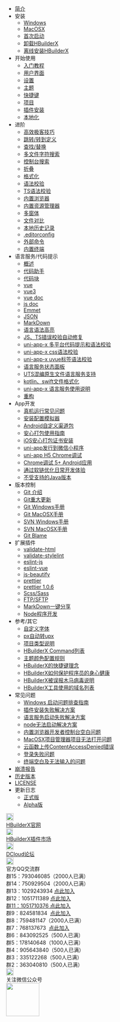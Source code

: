 * [简介](/README.md)
* 安装
    * [Windows](/Tutorial/install/windows.md)
    * [MacOSX](/Tutorial/install/macosx.md)
    * [首次启动](/Tutorial/startup.md)
    * [卸载HBuilderX](/Tutorial/uninstall.md)
    * [离线安装HBuilderX](/Tutorial/OfflineInstall.md)
* 开始使用
    * [入门教程](/Tutorial/StartedTutorial.md)
    * [用户界面](/Tutorial/userinterface.md)
    * [设置](Tutorial/setting.md)
    * [主题](/Tutorial/themes.md)
    * [快捷键](/Tutorial/keybindings.md)
    * [项目](/Tutorial/project.md)
    * [插件安装](/Tutorial/PluginsInstall)
    * [本地化](/Tutorial/localizedLanguage.md)
* 进阶
    * [高效极客技巧](/Tutorial/UserGuide/skill.md)
    * [跳转/转到定义](/Tutorial/UserGuide/goto.md)
    * [查找/替换](/Tutorial/UserGuide/find.md)
    * [多文件字符搜索](/Tutorial/UserGuide/node-multi-file-search)
    * [控制台搜索](/Tutorial/UserGuide/ConsoleViewSearch.md)
    * [折叠](Tutorial/UserGuide/fold.md)
    * [格式化](/Tutorial/UserGuide/format.md)
    * [语法校验](/Tutorial/UserGuide/SyntaxCheck.md)
    * [TS语法校验](/Tutorial/UserGuide/tsSyntaxCheck.md)
    * [内置浏览器](/Tutorial/UserGuide/built-in-browser.md)
    * [内置资源管理器](/Tutorial/UserGuide/built-in-explorer.md)
    * [多窗体](/Tutorial/UserGuide/multi-window.md)
    * [文件对比](/Tutorial/UserGuide/LocalFileDiff.md)
    * [本地历史记录](/Tutorial/UserGuide/LocalHistory.md)
    * [.editorconfig](/Tutorial/UserGuide/editorconfig.md)
    * [外部命令](/Tutorial/UserGuide/externalCommands.md)
    * [内置终端](/Tutorial/UserGuide/terminal.md)
* 语言服务/代码提示
    * [概述](/Tutorial/Language/Overview.md)
    * [代码助手](/Tutorial/Language/CodeAssistant.md)
    * [代码块](/Tutorial/Language/Snippets.md)
    * [vue](/Tutorial/Language/vue.md)
    * [vue3](/Tutorial/Language/vue-next.md)
    * [vue doc](/Tutorial/Language/vuedoc.md)
    * [js doc](/Tutorial/Language/jsdoc.md)
    * [Emmet](/Tutorial/Language/emmet.md)
    * [JSON](/Tutorial/Language/json.md)
    * [MarkDown](/Tutorial/Language/markdown.md)
    * [语言语法高亮](/Tutorial/Language/language_grammars.md)
    * [JS、TS错误校验自动修复](/Tutorial/Language/auto-fixed.md)
    * [uni-app-x 多平台代码提示和语法校验](/Tutorial/Language/language_service_target_support.md)
    * [uni-app-x css语法校验](/Tutorial/Language/cssValidate.md)
    * [uni-app-x uvue标签语法校验](/Tutorial/Language/vueValidate.md)
    * [语言服务状态面板](/Tutorial/Language/lsStatus.md)
    * [UTS混编原生文件语言服务支持](/Tutorial/Language/uts_hybrid_support.md)
    * [kotlin、swift文件格式化](/Tutorial/Language/native_language_format.md)
    * [uni-app-x 语言服务使用说明](/Tutorial/Language/vscodeUseHxLs.md)
    * [重构](/Tutorial/Language/refactor.md)
* App开发
    * [真机运行常见问题](/Tutorial/App/PhoneDebugging.md)
    * [安装配置模拟器](/Tutorial/App/installSimulator.md)
    * [Android自定义渠道包](/Tutorial/App/AndroidChannel.md)
    * [安心打包使用指南](/Tutorial/App/SafePack.md)
    * [iOS安心打包证书安装](/Tutorial/App/iosSafePack.md)
	* [uni-app发行到微信小程序](/Tutorial/App/uni-app-publish-mp-weixin.md)
    * [uni-app H5 Chrome调试](/Tutorial/debug/h5-debug.md)
    * [Chrome调试 5+ Android应用](/Tutorial/App/use-chrome-to-debug-android-apps.md)
    * [通过软链优化日常开发体验](/Tutorial/App/softLink.md)
    * [不受支持的Java版本](/Tutorial/App/notsupportJava.md)
* 版本控制
    * [Git 介绍](/Tutorial/SourceControl/Git/README.md)
    * [Git重大更新](/Tutorial/SourceControl/git.md)
    * [Git Windows手册](/Tutorial/SourceControl/Git/Windows.md)
    * [Git MacOSX手册](/Tutorial/SourceControl/Git/MacOSX.md)
    * [SVN Windows手册](/Tutorial/SourceControl/SVN/Windows.md)
    * [SVN MacOSX手册](/Tutorial/SourceControl/SVN/MacOSX.md)
    * [Git Blame](/Tutorial/SourceControl/Git/git_blame.md)
* 扩展插件
    * [validate-html](/Tutorial/extension/validate-html.md)
    * [validate-stylelint](/Tutorial/extension/validate-stylelint.md)
    * [eslint-js](/Tutorial/extension/eslint-js.md)
    * [eslint-vue](/Tutorial/extension/eslint-vue.md)
    * [js-beautify](/Tutorial/extension/js-beautify.md)
    * [prettier](/Tutorial/extension/prettier.md)
    * [prettier 1.0.6](/Tutorial/extension/prettier-1.0.6.md)
    * [Scss/Sass](/Tutorial/extension/sass.md)
    * [FTP/SFTP](/Tutorial/extension/ftp.md)
    * [MarkDown一键分享](/Tutorial/extension/markdown_share.md)
    * [Node程序开发](/Tutorial/extension/node-development.md)
* 参考/其它
    * [自定义字体](/Tutorial/settings/font.md)
    * [px自动转upx](/Tutorial/settings/px-upx)
    * [项目类型说明](/Tutorial/Other/ProjectType.md)
    * [HBuilderX Command列表](/Tutorial/Other/command)
    * [主题颜色配置规则](/Tutorial/Other/themes_param.md)
    * [HBuilderX的快捷键理念](/Tutorial/Other/keybindings_idea.md)
    * [HBuilderX如何保护程序员的身心健康](/Tutorial/Other/health.md)
    * [HBuilderX被误报木马病毒说明](/Tutorial/Security.md)
    * [HBuilderX工具使用的域名列表](/Tutorial/Other/hx_domain_list.md)
* 常见问题
    * [Windows 启动问题排查指南](/Tutorial/Questions/WindowsStart.md)
    * [插件安装失败解决方案](/Tutorial/faq/pluginInstall.md)
    * [语言服务启动失败解决方案](/Tutorial/Questions/StartLSFailed.md)
    * [node无法启动解决方案](/Tutorial/Questions/StartNodeFailed.md)
    * [内置浏览器开发者控制台空白问题](/Tutorial/faq/devtools.md)
	* [MacOSX项目管理器项目无法打开问题](/Tutorial/Other/macPrivacy.md)
    * [云函数上传ContentAccessDenied错误](/Tutorial/Questions/win10-defender-contentaccessdenied.md)
    * [登录失败问题](/Tutorial/Questions/LoginFailed.md)
    * [终端空白及无法输入的问题](/Tutorial/Questions/Terminal-input-problem.md)
* [崩溃报告](/Tutorial/CrashReporter.md)
* [历史版本](/Tutorial/HistoryVersion.md)
* [LICENSE](https://dcloud.io/license/hbuilder.html)
* 更新日志
    * [正式版](/Tutorial/changelog/ReleaseNote_release.md)
    * [Alpha版](Tutorial/changelog/ReleaseNote_alpha.md)
<div class="contact-box">
  <a href="https://www.dcloud.io/hbuilderx.html" target="_blank" class="contact-item">
    <img src="/static/favicon/favicon.png" width="20" height="21">
    <div class="contact-smg">
      <div>HBuilderX官网</div>
    </div>
  </a>
  <a href="https://ext.dcloud.net.cn/?cat1=1&cat2=11&orderBy=TotalDownload" target="_blank" class="contact-item">
    <img src="/static/favicon/market.png" width="18" height="18">
    <div class="contact-smg">
      <div>HBuilderX插件市场</div>
    </div>
  </a>
  <a href="https://ask.dcloud.net.cn/explore/" target="_blank" class="contact-item">
    <img src="/static/icon/ask.png" width="20" height="21">
    <div class="contact-smg">
      <div>DCloud论坛</div>
    </div>
  </a>
  <div class="contact-item">
    <img src="/static/icon/qq.png" width="20" height="20" />
    <div class="contact-smg contact-qq">
      <div>官方QQ交流群</div>
      <div>群15：793046085（2000人已满）</div>
      <div>群14：750929504（2000人已满）</div>
      <div>群13：1029243934 <a target="_blank" href="https://qm.qq.com/cgi-bin/qm/qr?k=ih4Udw36cdbANPIeGiRTWuMrOWRD7-2U&jump_from=webapi">点此加入</a></div>
      <div>群12：1051711389 <a target="_blank" href="https://qm.qq.com/cgi-bin/qm/qr?k=qnSCoDS3_ig6nd1W_s4PqF4XAiE1nX3M&jump_from=webapi&authKey=mI+q/O6PDRwbWIKv/hvjRD6vubDcSenTWRPy//Th4igDV/2iXSGBgADBTopb4dnN">点此加入</div>
      <div>群11：1051710376 <a target="_blank" href="https://qm.qq.com/cgi-bin/qm/qr?k=xDQE-3kiaeNdo4ZM3bTVL_e71lSYikW1&jump_from=webapi&authKey=2A1QAXpwRvbaQ8gN+yrXWvVqFv26Vp6P0Y5/WPSClTl/0ezKldQmtlwkequ5YqwU">点此加入</a></div>
      <div>群9：824581834 &nbsp;<a target="_blank" href="https://qm.qq.com/cgi-bin/qm/qr?k=EPF0sdsPuYCr3NAQqRAQfSeR5nJoL9MK&jump_from=webapi">点此加入</a></div>
      <div>群8：759481147（2000人已满）</div>
      <div>群7：768137673 &nbsp;<a target="_blank" href="https://qm.qq.com/cgi-bin/qm/qr?k=qMqIz6UhXB5R0oT0RI20lafmDuCtS7u5&jump_from=webapi">点此加入</a></div>
      <div>群6：843092525（500人已满）</div>
      <div>群5：178140648（1000人已满）</div>
      <div>群4：905643840（500人已满）</div>
      <div>群3：335122268（500人已满）</div>
      <div>群2：363040810（500人已满）</div>
    </div>
  </div>
  <div class="contact-item">
    <img src="/static/icon/weixin@2x.png" width="20" height="20" />
    <div class="contact-smg">
      <div>关注微信公众号</div>
      <img src="/static/icon/weixin.jpeg" width="90" height="90" />
    </div>
  </div>
</div>
